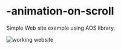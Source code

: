 # -animation-on-scroll
Simple Web site example using AOS library.


![working website](https://i.ibb.co/0MZgqH3/ezgif-com-optimize-1.gif)
